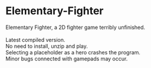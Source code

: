 # Elementary-Fighter
Elementary Fighter, a 2D fighter game terribly unfinished.
<br><br>
Latest compiled version.<br>
No need to install, unzip and play.<br>
Selecting a placeholder as a hero crashes the program.<br>
Minor bugs connected with gamepads may occur.
